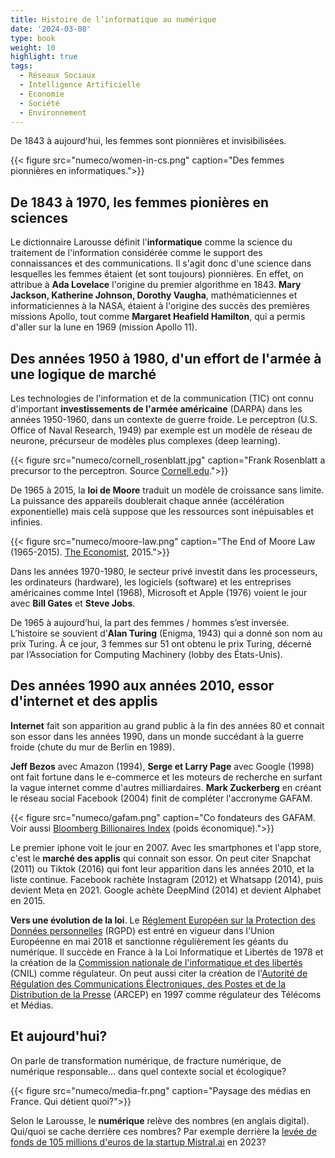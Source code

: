 ```yaml
---
title: Histoire de l’informatique au numérique
date: '2024-03-08'
type: book
weight: 10
highlight: true
tags:
  - Réseaux Sociaux
  - Intelligence Artificielle
  - Economie
  - Société
  - Environnement
---
```


De 1843 à aujourd'hui, les femmes sont pionnières et invisibilisées.

<!--more-->

{{< figure src="numeco/women-in-cs.png" caption="Des femmes pionnières en informatiques.">}}

## De 1843 à 1970, les femmes pionières en sciences

Le dictionnaire Larousse définit l'<b>informatique</b> comme la science du traitement de l'information considérée comme le support des connaissances et des communications. Il s'agit donc d'une science dans lesquelles les femmes étaient (et sont toujours) pionnières. En effet, on attribue à <b>Ada Lovelace</b> l'origine du premier algorithme en 1843. <b>Mary Jackson, Katherine Johnson, Dorothy Vaugha</b>, mathématiciennes et informaticiennes à la NASA, étaient à l'origine des succès des premières missions Apollo, tout comme <b>Margaret Heafield Hamilton</b>, qui a permis d'aller sur la lune en 1969 (mission Apollo 11).

## Des années 1950 à 1980, d'un effort de l'armée à une logique de marché

Les technologies de l'information et de la communication (TIC) ont connu d'important <b>investissements de l'armée américaine</b> (DARPA) dans les années 1950-1960, dans un contexte de guerre froide.
Le perceptron (U.S. Office of Naval Research, 1949) par exemple est un modèle de réseau de neurone, précurseur de modèles plus complexes (deep learning).

{{< figure src="numeco/cornell_rosenblatt.jpg" caption="Frank Rosenblatt a precursor to the perceptron. Source [Cornell.edu](https://news.cornell.edu/stories/2019/09/professors-perceptron-paved-way-ai-60-years-too-soon).">}}

De 1965 à 2015, la <b>loi de Moore</b> traduit un modèle de croissance sans limite. La puissance des appareils doublerait chaque année (accélération exponentielle) mais celà suppose que les ressources sont inépuisables et infinies.

{{< figure src="numeco/moore-law.png" caption="The End of Moore Law (1965-2015). [The Economist](https://www.economist.com/the-economist-explains/2015/04/19/the-end-of-moores-law), 2015.">}}

Dans les années 1970-1980, le secteur privé investit dans les processeurs, les ordinateurs (hardware), les logiciels (software) et les entreprises américaines comme Intel (1968), Microsoft et Apple (1976) voient le jour avec <b>Bill Gates</b> et <b>Steve Jobs</b>.

De 1965 à aujourd’hui, la part des femmes / hommes s’est inversée.
L’histoire se souvient d’<b>Alan Turing</b> (Enigma, 1943) qui a donné son nom au prix Turing.
À ce jour, 3 femmes sur 51 ont obtenu le prix Turing, décerné par l’Association for Computing Machinery (lobby des États-Unis).

## Des années 1990 aux années 2010, essor d'internet et des applis

<b>Internet</b> fait son apparition au grand public à la fin des années 80 et connait son essor dans les années 1990, dans un monde succédant à la guerre froide (chute du mur de Berlin en 1989).

<b>Jeff Bezos</b> avec Amazon (1994), <b>Serge et Larry Page</b> avec Google (1998) ont fait fortune dans le e-commerce et les moteurs de recherche en surfant la vague internet comme d'autres milliardaires.
<b>Mark Zuckerberg</b> en créant le réseau social Facebook (2004) finit de compléter l'accronyme GAFAM.

{{< figure src="numeco/gafam.png" caption="Co fondateurs des GAFAM. Voir aussi [Bloomberg Billionaires Index](https://bloomberg.com/billionaires/) (poids économique).">}}

Le premier iphone voit le jour en 2007. Avec les smartphones et l'app store, c'est le <b>marché des applis</b> qui connait son essor.
On peut citer Snapchat (2011) ou Tiktok (2016) qui font leur apparition dans les années 2010, et la liste continue.
Facebook rachète Instagram (2012) et Whatsapp (2014), puis devient Meta en 2021. Google achète DeepMind (2014) et devient Alphabet en 2015.

<b>Vers une évolution de la loi</b>. Le [Réglement Européen sur la Protection des Données personnelles](https://www.cnil.fr/fr/rgpd-de-quoi-parle-t-on) (RGPD) est entré en vigueur dans l'Union Européenne en mai 2018 et sanctionne régulièrement les géants du numérique. Il succède en France à la Loi Informatique et Libertés de 1978 et la création de la [Commission nationale de l'informatique et des libertés](https://www.cnil.fr/fr/) (CNIL) comme régulateur. On peut aussi citer la création de l'[Autorité de Régulation des Communications Électroniques, des Postes et de la Distribution de la Presse](https://www.arcep.fr/) (ARCEP) en 1997 comme régulateur des Télécoms et Médias.

## Et aujourd'hui?

On parle de transformation numérique, de fracture numérique, de numérique responsable... dans quel contexte social et écologique?

{{< figure src="numeco/media-fr.png" caption="Paysage des médias en France. Qui détient quoi?">}}

Selon le Larousse, le <b>numérique</b> relève des nombres (en anglais digital). Qui/quoi se cache derrière ces nombres? Par exemple derrière la [levée de fonds de 105 millions d'euros de la startup Mistral.ai](https://www.maddyness.com/2023/06/13/mistral-levee-de-fonds-105-millions-artificielle-generative/) en 2023?